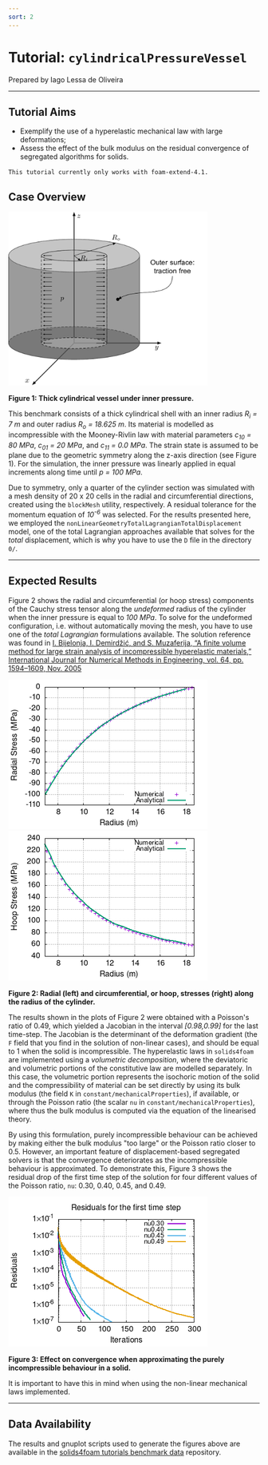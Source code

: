```yaml
---
sort: 2
---
```


# Tutorial: `cylindricalPressureVessel`

Prepared by Iago Lessa de Oliveira

---

## Tutorial Aims

- Exemplify the use of a hyperelastic mechanical law with large deformations;
- Assess the effect of the bulk modulus on the residual convergence of
  segregated algorithms for solids.

```warning
This tutorial currently only works with foam-extend-4.1.
```

## Case Overview

<img src="images/cylindrical-pressure-vessel.png" width="400" />

**Figure 1: Thick cylindrical vessel under inner pressure.**

This benchmark consists of a thick cylindrical shell with an inner radius
_R<sub>i</sub> = 7 m_ and outer radius _R<sub>o</sub> = 18.625 m_. Its material
is modelled as incompressible with the Mooney-Rivlin law with material
parameters _c<sub>10</sub> = 80 MPa_, _c<sub>01</sub> = 20 MPa_, and
_c<sub>11</sub> = 0.0 MPa_. The strain state is assumed to be plane due to the
geometric symmetry along the z-axis direction (see Figure 1). For the
simulation, the inner pressure was linearly applied in equal increments along
time until _p = 100 MPa_.

Due to symmetry, only a quarter of the cylinder section was simulated with a
mesh density of 20 x 20 cells in the radial and circumferential directions,
created using the `blockMesh` utility, respectively. A residual tolerance for
the momentum equation of _10<sup>-6</sup>_ was selected. For the results
presented here, we employed the
`nonLinearGeometryTotalLagrangianTotalDisplacement` model, one of the total
Lagrangian approaches available that solves for the _total_ displacement, which
is why you have to use the `D` file in the directory `0/`.

---

## Expected Results

Figure 2 shows the radial and circumferential (or hoop stress) components of the
Cauchy stress tensor along the _undeformed_ radius of the cylinder when the
inner pressure is equal to _100 MPa_. To solve for the undeformed configuration,
i.e. without automatically moving the mesh, you have to use one of the _total
Lagrangian_ formulations available. The solution reference was found in
[I. Bijelonja, I. Demirdžić, and S. Muzaferija, “A finite volume method for large strain analysis of incompressible hyperelastic materials,” International Journal for Numerical Methods in Engineering, vol. 64, pp. 1594–1609, Nov. 2005](https://hrcak.srce.hr/206941)

![](images/radial-stress.png) ![](images/hoop-stress.png)

**Figure 2: Radial (left) and circumferential, or hoop, stresses (right) along
the radius of the cylinder.**

The results shown in the plots of Figure 2 were obtained with a Poisson's ratio
of 0.49, which yielded a Jacobian in the interval _[0.98,0.99]_ for the last
time-step. The Jacobian is the determinant of the deformation gradient (the `F`
field that you find in the solution of non-linear cases), and should be equal to
1 when the solid is incompressible. The hyperelastic laws in `solids4foam` are
implemented using a _volumetric decomposition_, where the deviatoric and
volumetric portions of the constitutive law are modelled separately. In this
case, the volumetric portion represents the isochoric motion of the solid and
the compressibility of material can be set directly by using its bulk modulus
(the field `K` in `constant/mechanicalProperties`), if available, or through the
Poisson ratio (the scalar `nu` in `constant/mechanicalProperties`), where thus
the bulk modulus is computed via the equation of the linearised theory.

By using this formulation, purely incompressible behaviour can be achieved by
making either the bulk modulus "too large" or the Poisson ratio closer to 0.5.
However, an important feature of displacement-based segregated solvers is that
the convergence deteriorates as the incompressible behaviour is approximated. To
demonstrate this, Figure 3 shows the residual drop of the first time step of the
solution for four different values of the Poisson ratio, `nu`: 0.30, 0.40, 0.45,
and 0.49.

<img src="images/residuals-plot.png" width="400" />

**Figure 3: Effect on convergence when approximating the purely incompressible
behaviour in a solid.**

It is important to have this in mind when using the non-linear mechanical laws
implemented.

---

## Data Availability

The results and gnuplot scripts used to generate the figures above are available
in the
[solids4foam tutorials benchmark data](https://github.com/solids4foam/solids4foam-tutorials-benchmark-data)
repository.
